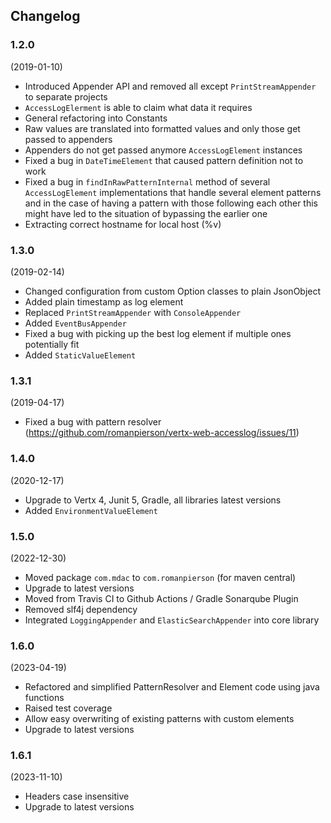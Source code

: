 ## Changelog

### 1.2.0

(2019-01-10)

* Introduced Appender API and removed all except `PrintStreamAppender` to separate projects
* `AccessLogElerment` is able to claim what data it requires
* General refactoring into Constants
* Raw values are translated into formatted values and only those get passed to appenders
* Appenders do not get passed anymore `AccessLogElement` instances
* Fixed a bug in `DateTimeElement` that caused pattern definition not to work
* Fixed a bug in `findInRawPatternInternal` method of several `AccessLogElement` implementations that handle several element patterns and in the case of having a pattern with those following each other this might have led to the situation of bypassing the earlier one
* Extracting correct hostname for local host (%v)

### 1.3.0

(2019-02-14)

* Changed configuration from custom Option classes to plain JsonObject
* Added plain timestamp as log element
* Replaced `PrintStreamAppender` with `ConsoleAppender`
* Added `EventBusAppender`
* Fixed a bug with picking up the best log element if multiple ones potentially fit
* Added `StaticValueElement`

### 1.3.1

(2019-04-17)

* Fixed a bug with pattern resolver (https://github.com/romanpierson/vertx-web-accesslog/issues/11)

### 1.4.0

(2020-12-17)

* Upgrade to Vertx 4, Junit 5, Gradle, all libraries latest versions
* Added `EnvironmentValueElement`

### 1.5.0

(2022-12-30)

* Moved package `com.mdac` to `com.romanpierson` (for maven central)
* Upgrade to latest versions
* Moved from Travis CI to Github Actions / Gradle Sonarqube Plugin
* Removed slf4j dependency
* Integrated `LoggingAppender` and `ElasticSearchAppender` into core library

### 1.6.0

(2023-04-19)

* Refactored and simplified PatternResolver and Element code using java functions
* Raised test coverage
* Allow easy overwriting of existing patterns with custom elements
* Upgrade to latest versions

### 1.6.1

(2023-11-10)

* Headers case insensitive
* Upgrade to latest versions